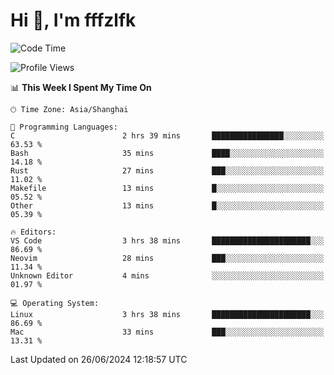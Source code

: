 # Hi 👋, I'm fffzlfk

<!--START_SECTION:waka-->
![Code Time](http://img.shields.io/badge/Code%20Time-707%20hrs%2025%20mins-blue)

![Profile Views](http://img.shields.io/badge/Profile%20Views-0-blue)

📊 **This Week I Spent My Time On** 

```text
🕑︎ Time Zone: Asia/Shanghai

💬 Programming Languages: 
C                        2 hrs 39 mins       ████████████████░░░░░░░░░   63.53 % 
Bash                     35 mins             ████░░░░░░░░░░░░░░░░░░░░░   14.18 % 
Rust                     27 mins             ███░░░░░░░░░░░░░░░░░░░░░░   11.02 % 
Makefile                 13 mins             █░░░░░░░░░░░░░░░░░░░░░░░░   05.52 % 
Other                    13 mins             █░░░░░░░░░░░░░░░░░░░░░░░░   05.39 % 

🔥 Editors: 
VS Code                  3 hrs 38 mins       ██████████████████████░░░   86.69 % 
Neovim                   28 mins             ███░░░░░░░░░░░░░░░░░░░░░░   11.34 % 
Unknown Editor           4 mins              ░░░░░░░░░░░░░░░░░░░░░░░░░   01.97 % 

💻 Operating System: 
Linux                    3 hrs 38 mins       ██████████████████████░░░   86.69 % 
Mac                      33 mins             ███░░░░░░░░░░░░░░░░░░░░░░   13.31 % 
```


 Last Updated on 26/06/2024 12:18:57 UTC
<!--END_SECTION:waka-->
